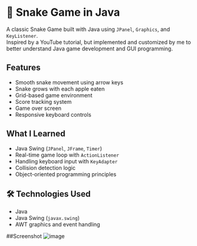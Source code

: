 # 🐍 Snake Game in Java

A classic Snake Game built with Java using `JPanel`, `Graphics`, and `KeyListener`.  
Inspired by a YouTube tutorial, but implemented and customized by me to better understand Java game development and GUI programming.

## Features
- Smooth snake movement using arrow keys
- Snake grows with each apple eaten
- Grid-based game environment
- Score tracking system
- Game over screen
- Responsive keyboard controls

## What I Learned
- Java Swing (`JPanel`, `JFrame`, `Timer`)
- Real-time game loop with `ActionListener`
- Handling keyboard input with `KeyAdapter`
- Collision detection logic
- Object-oriented programming principles

## 🛠️ Technologies Used
- Java
- Java Swing (`javax.swing`)
- AWT graphics and event handling

##Screenshot
![image](https://github.com/user-attachments/assets/d5b0d69b-cd01-4913-af77-e57e9217adca)
